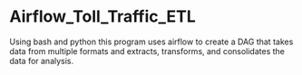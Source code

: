 # Airflow_Toll_Traffic_ETL
Using bash and python this program uses airflow to create a DAG that takes data from multiple formats and extracts, transforms, and consolidates the data for analysis.
